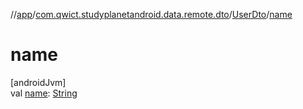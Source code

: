 //[app](../../../index.md)/[com.qwict.studyplanetandroid.data.remote.dto](../index.md)/[UserDto](index.md)/[name](name.md)

# name

[androidJvm]\
val [name](name.md): [String](https://kotlinlang.org/api/latest/jvm/stdlib/kotlin/-string/index.html)
